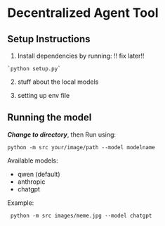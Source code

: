 # Decentralized Agent Tool

## Setup Instructions



1. Install dependencies by running:
!! fix later!!

```shell
`python setup.py`
```

2. stuff about the local models

3. setting up env file

## Running the model

***Change to directory***, then Run using:

```shell
python -m src your/image/path --model modelname
```

Available models:

- qwen (default)
- anthropic
- chatgpt

Example:

```shell
 python -m src images/meme.jpg --model chatgpt
 ```
